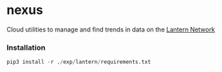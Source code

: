 # nexus

Cloud utilities to manage and find trends in data on the [Lantern Network](https://lantern.works)


### Installation

```python
pip3 install -r ./exp/lantern/requirements.txt
```